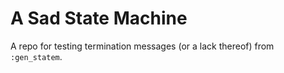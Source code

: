 # A Sad State Machine

A repo for testing termination messages (or a lack thereof) from `:gen_statem`.